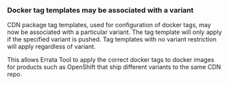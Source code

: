 ### Docker tag templates may be associated with a variant

CDN package tag templates, used for configuration of docker tags, may now be
associated with a particular variant. The tag template will only apply if the
specified variant is pushed. Tag templates with no variant restriction will
apply regardless of variant.

This allows Errata Tool to apply the correct docker tags to docker images for
products such as OpenShift that ship different variants to the same CDN repo.
